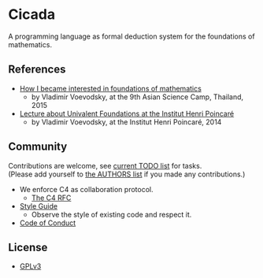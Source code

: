 # Cicada

A programming language as formal deduction system for the foundations of mathematics.

## References

- [How I became interested in foundations of mathematics](https://inner.xieyuheng.now.sh/person/vladimir-voevodsky/how-i-became-interested-in-foundations-of-mathematics)
  - by Vladimir Voevodsky, at the 9th Asian Science Camp, Thailand, 2015
- [Lecture about Univalent Foundations at the Institut Henri Poincaré](https://inner.xieyuheng.now.sh/person/vladimir-voevodsky/lecture-about-univalent-foundations-at-the-institut-henri-poincar%C3%A9)
  - by Vladimir Voevodsky, at the Institut Henri Poincaré, 2014

## Community

Contributions are welcome, see [current TODO list](TODO.md) for tasks. <br>
(Please add yourself to [the AUTHORS list](AUTHORS) if you made any contributions.)

- We enforce C4 as collaboration protocol.
  - [The C4 RFC](https://rfc.zeromq.org/spec:42/C4)
- [Style Guide](STYLE-GUIDE.md)
  - Observe the style of existing code and respect it.
- [Code of Conduct](CODE-OF-CONDUCT.md)

## License

- [GPLv3](LICENSE)
